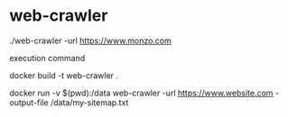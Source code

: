 # web-crawler

./web-crawler -url https://www.monzo.com


execution command

docker build -t web-crawler .

docker run -v $(pwd):/data web-crawler -url https://www.website.com -output-file /data/my-sitemap.txt

